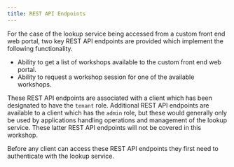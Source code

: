 ```yaml
---
title: REST API Endpoints
---
```


For the case of the lookup service being accessed from a custom front end web
portal, two key REST API endpoints are provided which implement the following
functionality.

* Ability to get a list of workshops available to the custom front end web portal.
* Ability to request a workshop session for one of the available workshops.

These REST API endpoints are associated with a client which has been designated
to have the `tenant` role. Additional REST API endpoints are available to a
client which has the `admin` role, but these would generally only be used by
applications handling operations and management of the lookup service. These
latter REST API endpoints will not be covered in this workshop.

Before any client can access these REST API endpoints they first need to
authenticate with the lookup service.
